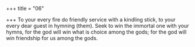 +++
title = "06"

+++
To your every fire do friendly service with a kindling stick, to your every  dear guest in hymning (them).
Seek to win the immortal one with your hymns, for the god will win what  is choice among the gods; for the god will win friendship for us among  the gods.